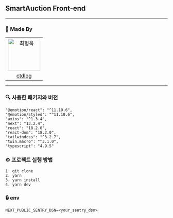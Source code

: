 ## SmartAuction Front-end

---

### 👥 Made By

<table>
  <tr>
    <td align="center">
      <img src="https://avatars.githubusercontent.com/u/73215539?v=4" width="100px;" alt="최형욱"/>
  </tr>
  <tr>    
    <td align="center">
      <a href="https://github.com/ctdlog">
        <div>ctdlog</div>
      </a>
    </td>
  </tr>
</table>

---

### 🔍 사용한 패키지와 버전
```
"@emotion/react": "^11.10.6",
"@emotion/styled": "^11.10.6",
"axios": "^1.3.4",
"next": "13.2.4",
"react": "18.2.0",
"react-dom": "18.2.0",
"tailwindcss": "^3.2.7",
"twin.macro": "^3.1.0",
"typescript": "4.9.5"
```

### ⚙️ 프로젝트 실행 방법
```
1. git clone
2. yarn
3. yarn install
4. yarn dev
```

### 🔒 env
```
NEXT_PUBLIC_SENTRY_DSN=<your_sentry_dsn>
```
